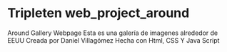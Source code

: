 # Tripleten web_project_around

Around Gallery Webpage
Esta es una galería de imagenes alrededor de EEUU
Creada por Daniel Villagómez
Hecha con Html, CSS Y Java Script
